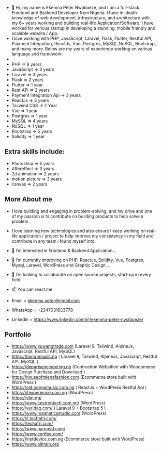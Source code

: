 - 👋 Hi, my name is Ekenma Peter Nwabueze, and I am a full-stack Frontend and Backend Developer from Nigeria. I have in-depth knowledge of web development, infrastructure, and architecture with my 6+ years working and building real-life Application/Software. I have worked for verious startup in developing a stunning, mobile friendly and scalable website / App.
- I love working with PHP, JavaScript, Laravel, Flask, Flutter, Restful API, Payment Integration, ReactJs, Vue, Postgres, MySQL,NoSQL, Bootstrap, and many more. Below are my years of experience working on various language and framework:
- 
-  PHP => 6 years
-  JavaScript => 3 years
-  Laravel => 3 years
-  Flask => 2 years
-  Flutter => 1 year
-  Rest API => 2 years
-  Payment Integration Api => 3 years
-  ReactJs => 3 years
-  Tailwind CSS => 2 Year
-  Vue => 1 year
-  Postgres => 1 year
-  MySQL => 4 years
-  NoSQL => 1 year
-  Bootstrap => 5 years 
-  Solidity => 1 year


## Extra skills include:
- Photoshop => 5 years
- Aftereffect => 3 years
- 2d animation => 2 years
- motion picture => 3 years
- canvas => 2 years

## More About me
- I love building and engaging in problem-solving, and my drive and one of my passion is to contribute on building products to help solve a problem. 
- I love learning new technologies and also ensure I keep working on real-life application / project to help improve my consistency in my field and contribute in any team i found myself into.

- 👀 I’m interested in Frontend & Backend Application...
- 🌱 I’m currently improving on PHP, ReactJs, Solidity, Vue, Postgres, Mysql, Laravel, WordPress and Graphic Design...
- 💞️ I’m looking to collaborate on open source projects, start-up in every field.
- 📫 You can react me 
- Email = ekenma.peter@gmail.com
- WhatsApp = +2347031633778
- Linkedin = https://www.linkedin.com/in/ekenma-peter-nwabueze/


## Portfolio
- https://www.yuwangtrade.com (Laravel 9, Tailwind, AlpineJs, Javascript, Restful API, MySQL)
- https://bongomusic.ng ( Laravel 9, Tailwind, AlpineJs, Javascript, Restful API, MySQL )
- https://deparisengineering.ng (Contruction Websition with Woocomerce for Design Purchase and Download )
- https://houseofmienafashion.com (Ecommerce store built with WordPress )
- https://old.bongomusic.com.ng ( ReactJs + WordPress Restful Api )
- https://itexperience.com.ng (WordPress)
- https://vbn.ng/
- https://www.ceetrontech.com.ng/ (WordPress)
- https://veridaq.com/ ( Laravel 9 + Bootstrap 5 )
- https://www.magneticsstudio.com (WordPress)
- https://it.techafri.com/
- https://techafri.com/
- https://www.narposd.com/
- https://www.certfee.com/
- https://inetdevice.com.ng  (Ecommerce store built with WordPress)
- https://www.oiltrain.org


<!---
ekenmapeter/ekenmapeter is a ✨ special ✨ repository because its `README.md` (this file) appears on your GitHub profile.
You can click the Preview link to take a look at your changes.
--->
